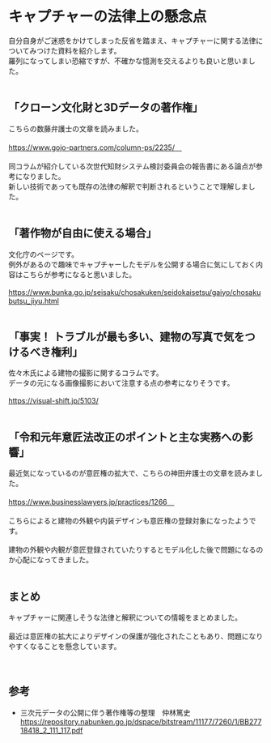 # キャプチャーの法律上の懸念点　
自分自身がご迷惑をかけてしまった反省を踏まえ、キャプチャーに関する法律についてみつけた資料を紹介します。<br>
羅列になってしまい恐縮ですが、不確かな憶測を交えるよりも良いと思いました。<br><br>

## 「クローン文化財と3Dデータの著作権」
こちらの数藤弁護士の文章を読みました。<br><br>
https://www.gojo-partners.com/column-ps/2235/　
<br><br>
同コラムが紹介している次世代知財システム検討委員会の報告書にある論点が参考になりました。<br>
新しい技術であっても既存の法律の解釈で判断されるということで理解しました。<br>
<br>
## 「著作物が自由に使える場合」
文化庁のページです。<br>
例外があるので趣味でキャプチャーしたモデルを公開する場合に気にしておく内容はこちらが参考になると思いました。<br><br>
https://www.bunka.go.jp/seisaku/chosakuken/seidokaisetsu/gaiyo/chosakubutsu_jiyu.html
<br>
<br>
## 「事実！ トラブルが最も多い、建物の写真で気をつけるべき権利」
佐々木氏による建物の撮影に関するコラムです。<br>
データの元になる画像撮影において注意する点の参考になりそうです。<br>
<br>
https://visual-shift.jp/5103/ 
<br><br>
## 「令和元年意匠法改正のポイントと主な実務への影響」
最近気になっているのが意匠権の拡大で、こちらの神田弁護士の文章を読みました。<br>
<br>
https://www.businesslawyers.jp/practices/1266　
<br><br>
こちらによると建物の外観や内装デザインも意匠権の登録対象になったようです。<br><br>
建物の外観や内観が意匠登録されていたりするとモデル化した後で問題になるのか心配になってきました。<br><br>
## まとめ
キャプチャーに関連しそうな法律と解釈についての情報をまとめました。<br><br>
最近は意匠権の拡大によりデザインの保護が強化されたこともあり、問題になりやすくなることを懸念しています。<br><br>
<br>
## 参考
- 三次元データの公開に伴う著作権等の整理　仲林篤史　https://repository.nabunken.go.jp/dspace/bitstream/11177/7260/1/BB27718418_2_111_117.pdf<br>

